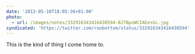 ```yaml
---
date: '2013-05-10T18:05:36+01:00'
photo:
  - url: /images/notes/332916343416430594-BJ7BpoWCIAEesGc.jpg
syndicated: 'https://twitter.com/roobottom/status/332916343416430594'
---
```

This is the kind of thing I come home to. 
